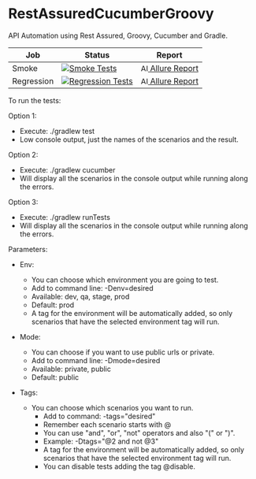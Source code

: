 # RestAssuredCucumberGroovy

API Automation using Rest Assured, Groovy, Cucumber and Gradle.

| Job        | Status                                                                                                                                                                                                                        | Report                                                                                                                                                                                  |
|------------|-------------------------------------------------------------------------------------------------------------------------------------------------------------------------------------------------------------------------------|-----------------------------------------------------------------------------------------------------------------------------------------------------------------------------------------|
| Smoke      | [![Smoke Tests](https://github.com/fifernandez/RestAssuredCucumberGroovy/actions/workflows/smoke-tests.yml/badge.svg)](https://github.com/fifernandez/RestAssuredCucumberGroovy/actions/workflows/smoke-tests.yml)                | [<img src="https://avatars.githubusercontent.com/u/5879127?s=200&v=4" width="15" alt="Allure Report"/> Allure Report](https://fifernandez.github.io/RestAssuredCucumberGroovy/smoke)      |
| Regression | [![Regression Tests](https://github.com/fifernandez/RestAssuredCucumberGroovy/actions/workflows/regression-tests.yml/badge.svg)](https://github.com/fifernandez/RestAssuredCucumberGroovy/actions/workflows/regression-tests.yml) | [<img src="https://avatars.githubusercontent.com/u/5879127?s=200&v=4" width="15" alt="Allure Report"/> Allure Report](https://fifernandez.github.io/RestAssuredCucumberGroovy/regression) |

To run the tests:

Option 1:

- Execute:  ./gradlew test
- Low console output, just the names of the scenarios and the result.

Option 2:

- Execute: ./gradlew cucumber
- Will display all the scenarios in the console output while running along the errors.

Option 3:

- Execute: ./gradlew runTests
- Will display all the scenarios in the console output while running along the errors.

Parameters: 

- Env:
    - You can choose which environment you are going to test.
    - Add to command line: -Denv=desired
    - Available: dev, qa, stage, prod
    - Default: prod
    - A tag for the environment will be automatically added, so only scenarios that have the selected environment tag
      will run.


- Mode:
    - You can choose if you want to use public urls or private.
    - Add to command line: -Dmode=desired
    - Available: private, public
    - Default: public


- Tags:
    - You can choose which scenarios you want to run.
        - Add to command: -tags="desired"
        - Remember each scenario starts with @
        - You can use "and", "or", "not" operators and also "(" or ")".
        - Example: -Dtags="@2 and not @3"
        - A tag for the environment will be automatically added, so only scenarios that have the selected environment
          tag will run.
        - You can disable tests adding the tag @disable.
